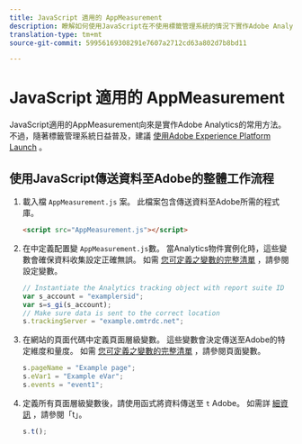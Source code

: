 ```yaml
---
title: JavaScript 適用的 AppMeasurement
description: 瞭解如何使用JavaScript在不使用標籤管理系統的情況下實作Adobe Analytics。
translation-type: tm+mt
source-git-commit: 59956169308291e7607a2712cd63a802d7b8bd11

---
```



# JavaScript 適用的 AppMeasurement

JavaScript適用的AppMeasurement向來是實作Adobe Analytics的常用方法。 不過，隨著標籤管理系統日益普及，建議 [使用Adobe Experience Platform Launch](../launch/overview.md) 。

## 使用JavaScript傳送資料至Adobe的整體工作流程

1. 載入檔 `AppMeasurement.js` 案。 此檔案包含傳送資料至Adobe所需的程式庫。

   ```html
   <script src="AppMeasurement.js"></script>
   ```

2. 在中定義配置變 `AppMeasurement.js`數。 當Analytics物件實例化時，這些變數會確保資料收集設定正確無誤。 如需 [您可定義之變數的完整清單](../vars/config-vars/configuration-variables.md) ，請參閱設定變數。

   ```js
   // Instantiate the Analytics tracking object with report suite ID
   var s_account = "examplersid";
   var s=s_gi(s_account);
   // Make sure data is sent to the correct location
   s.trackingServer = "example.omtrdc.net";
   ```

3. 在網站的頁面代碼中定義頁面層級變數。 這些變數會決定傳送至Adobe的特定維度和量度。 如需 [您可定義之變數的完整清單](../vars/page-vars/page-variables.md) ，請參閱頁面變數。

   ```js
   s.pageName = "Example page";
   s.eVar1 = "Example eVar";
   s.events = "event1";
   ```

4. 定義所有頁面層級變數後，請使用函式將資料傳送至 `t` Adobe。 如需詳 [細資訊](../vars/functions/t-method.md) ，請參閱「t」。

   ```js
   s.t();
   ```
